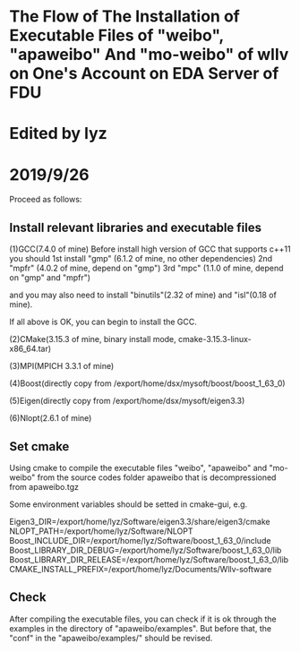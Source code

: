 # The Flow of The Installation of Executable Files of "weibo", "apaweibo" And "mo-weibo" of wllv on One's Account on EDA Server of FDU
# Edited by lyz
# 2019/9/26

Proceed as follows:

## Install relevant libraries and executable files

(1)GCC(7.4.0 of mine)
Before install high version of GCC that supports c++11
you should 1st install "gmp"   (6.1.2 of mine, no other dependencies)
	   2nd         "mpfr"  (4.0.2 of mine, depend on "gmp")
	   3rd         "mpc"   (1.1.0 of mine, depend on "gmp" and "mpfr")

and you may also need to install "binutils"(2.32 of mine) and "isl"(0.18 of mine).

If all above is OK, you can begin to install the GCC.

(2)CMake(3.15.3 of mine, binary install mode, cmake-3.15.3-linux-x86_64.tar)

(3)MPI(MPICH 3.3.1 of mine)

(4)Boost(directly copy from /export/home/dsx/mysoft/boost/boost_1_63_0)

(5)Eigen(directly copy from /export/home/dsx/mysoft/eigen3.3)

(6)Nlopt(2.6.1 of mine)

## Set cmake
Using cmake to compile the executable files "weibo", "apaweibo" and "mo-weibo" from the source codes folder apaweibo that is decompressioned from apaweibo.tgz

Some environment variables should be setted in cmake-gui, e.g.

Eigen3_DIR=/export/home/lyz/Software/eigen3.3/share/eigen3/cmake
NLOPT_PATH=/export/home/lyz/Software/NLOPT
Boost_INCLUDE_DIR=/export/home/lyz/Software/boost_1_63_0/include
Boost_LIBRARY_DIR_DEBUG=/export/home/lyz/Software/boost_1_63_0/lib
Boost_LIBRARY_DIR_RELEASE=/export/home/lyz/Software/boost_1_63_0/lib
CMAKE_INSTALL_PREFIX=/export/home/lyz/Documents/Wllv-software

## Check
After compiling the executable files, you can check if it is ok through the examples in the directory of "apaweibo/examples". But before that, the "conf" in the "apaweibo/examples/" should be revised.
